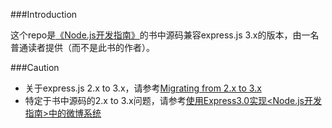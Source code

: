 ###Introduction

这个repo是[《Node.js开发指南》](http://www.ituring.com.cn/book/1049)的书中源码兼容express.js 3.x的版本，由一名普通读者提供（而不是此书的作者）。

###Caution

* 关于express.js 2.x to 3.x，请参考[Migrating from 2.x to 3.x](https://github.com/visionmedia/express/wiki/Migrating-from-2.x-to-3.x)
* 特定于书中源码的2.x to 3.x问题，请参考[使用Express3.0实现<Node.js开发指南>中的微博系统](http://www.cnblogs.com/meteoric_cry/archive/2012/07/23/2604890.html)